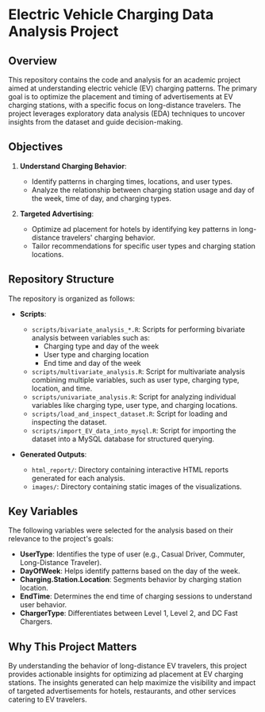 # Electric Vehicle Charging Data Analysis Project

## Overview

This repository contains the code and analysis for an academic project aimed at understanding electric vehicle (EV) charging patterns. The primary goal is to optimize the placement and timing of advertisements at EV charging stations, with a specific focus on long-distance travelers. The project leverages exploratory data analysis (EDA) techniques to uncover insights from the dataset and guide decision-making.

## Objectives

1. **Understand Charging Behavior**:
   - Identify patterns in charging times, locations, and user types.
   - Analyze the relationship between charging station usage and day of the week, time of day, and charging types.

2. **Targeted Advertising**:
   - Optimize ad placement for hotels by identifying key patterns in long-distance travelers' charging behavior.
   - Tailor recommendations for specific user types and charging station locations.

## Repository Structure

The repository is organized as follows:

- **Scripts**:
  - `scripts/bivariate_analysis_*.R`: Scripts for performing bivariate analysis between variables such as:
    - Charging type and day of the week
    - User type and charging location
    - End time and day of the week
  - `scripts/multivariate_analysis.R`: Script for multivariate analysis combining multiple variables, such as user type, charging type, location, and time.
  - `scripts/univariate_analysis.R`: Script for analyzing individual variables like charging type, user type, and charging locations.
  - `scripts/load_and_inspect_dataset.R`: Script for loading and inspecting the dataset.
  - `scripts/import_EV_data_into_mysql.R`: Script for importing the dataset into a MySQL database for structured querying.

- **Generated Outputs**:
  - `html_report/`: Directory containing interactive HTML reports generated for each analysis.
  - `images/`: Directory containing static images of the visualizations.

## Key Variables

The following variables were selected for the analysis based on their relevance to the project's goals:

- **UserType**: Identifies the type of user (e.g., Casual Driver, Commuter, Long-Distance Traveler).
- **DayOfWeek**: Helps identify patterns based on the day of the week.
- **Charging.Station.Location**: Segments behavior by charging station location.
- **EndTime**: Determines the end time of charging sessions to understand user behavior.
- **ChargerType**: Differentiates between Level 1, Level 2, and DC Fast Chargers.

## Why This Project Matters

By understanding the behavior of long-distance EV travelers, this project provides actionable insights for optimizing ad placement at EV charging stations. The insights generated can help maximize the visibility and impact of targeted advertisements for hotels, restaurants, and other services catering to EV travelers.